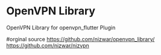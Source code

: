 # OpenVPN Library
OpenVPN Library for openvpn_flutter Plugin

#orginal source
https://github.com/nizwar/openvpn_library/
https://github.com/nizwar/nizvpn
